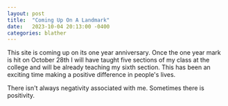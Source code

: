 ```yaml
---
layout: post
title:  "Coming Up On A Landmark"
date:   2023-10-04 20:13:00 -0400
categories: blather
---
```

This site is coming up on its one year anniversary.  Once the one year mark is hit on October 28th I will have taught five sections of my class at the college and will be already teaching my sixth section.  This has been an exciting time making a positive difference in people's lives.

There isn't always negativity associated with me.  Sometimes there is positivity.
